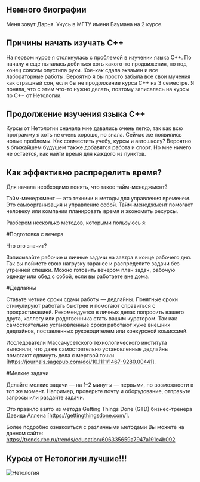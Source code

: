 ## Немного биографии 

Меня зовут Дарья. Учусь в МГТУ имени Баумана на 2 курсе. 

## Причины начать изучать С++

На первом курсе я столкнулась с проблемой в изучении языка С++. По началу я еще пыталась добиться хоть какого-то продвижения, но под конец совсем опустила руки. Кое-как сдала экзамен и все лабораторные работы. Вероятно я бы просто забыла все свои мучения как страшный сон, если бы не продолжение курса С++ на 3 семестре. Я поняла, что с этим что-то нужно делать, поэтому записалась на курсы по С++ от Нетологии. 

## Продолжение изучения языка С++

Курсы от Нетологии сначала мне давались очень легко, так как всю программу я хоть не очень хорошо, но знала. Сейчас же появились новые проблемы. Как совместить учебу, курсы и автошколу? Вероятно в ближайшем будущем также добавятся работа и спорт. Но мне ничего не остается, как найти время для каждого из пунктов.

## Как эффективно распределить время? 

Для начала необходимо понять, что такое тайм-менеджмент?

Тайм-менеджмент — это техники и методы для управления временем. Это самоорганизация и управление собой. Тайм-менеджмент помогает человеку или компании планировать время и экономить ресурсы.

Разберем несколько методов, которыми пользуюсь я:

   #Подготовка с вечера
   
Что это значит?

Записывайте рабочие и личные задачи на завтра в конце рабочего дня. Так вы поймете свою нагрузку заранее и распределите задачи без утренней спешки. Можно готовить вечером план задач, рабочую одежду или обед с собой, если вы работаете вне дома.

   #Дедлайны

Ставьте четкие сроки сдачи работы — дедлайны. Понятные сроки стимулируют работать быстрее и помогают справиться с прокрастинацией. Рекомендуется в личных делах попросить вашего друга, коллегу или родственника стать вашим куратором. Так как самостоятельно установленные сроки работают хуже внешних дедлайнов, поставленных руководителем или конкурсной комиссией.

Исследователи Массачусетского технологического института выяснили, что даже самостоятельно установленные дедлайны помогают сдвинуть дела с мертвой точки [https://journals.sagepub.com/doi/10.1111/1467-9280.00441].

   #Мелкие задачи

Делайте мелкие задачи — на 1–2 минуты — первыми, по возможности в тот же момент. Например, проверьте почту и оборудование, отправьте запросы или раздайте задачи.

Это правило взято из метода Getting Things Done (GTD) бизнес-тренера Дэвида Аллена [https://gettingthingsdone.com/].

Более подробно ознакоиться с различными методами Вы можете на данном сайте:
https://trends.rbc.ru/trends/education/606335659a7947a191c4b092


## Курсы от Нетологии лучшие!!!

![Нетология](NeuroStartUp.png)
